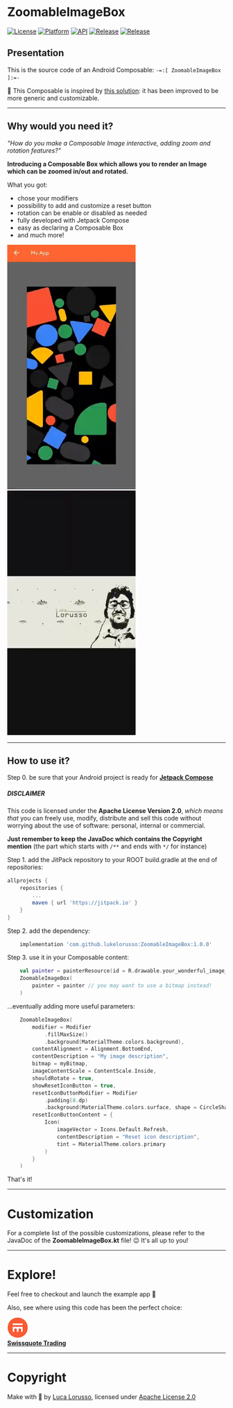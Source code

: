 ZoomableImageBox
===============

[![License](https://img.shields.io/badge/License-Apache%202.0-blue.svg)](https://opensource.org/licenses/Apache-2.0) [![Platform](https://img.shields.io/badge/platform-android-green.svg)](http://developer.android.com/index.html) [![API](https://img.shields.io/badge/API-21%2B-brightgreen.svg?style=flat)](https://android-arsenal.com/api?level=21) [![Release](https://jitpack.io/v/lukelorusso/ZoomableImageBox.svg)](https://jitpack.io/#lukelorusso/ZoomableImageBox) [![Release](https://img.shields.io/badge/UI-Jetpack%20Compose-brightgreen)](https://developer.android.com/jetpack/compose)

## Presentation ##

This is the source code of an Android Composable: `-=:[ ZoomableImageBox ]:=-`

📃 This Composable is inspired by [this solution](https://stackoverflow.com/a/67234570): it has been improved to be more generic and customizable.

- - -

## Why would you need it? ##

*"How do you make a Composable Image interactive, adding zoom and rotation features?"*  

**Introducing a Composable Box which allows you to render an Image which can be zoomed in/out and rotated.**

What you got:
- chose your modifiers
- possibility to add and customize a reset button
- rotation can be enable or disabled as needed
- fully developed with Jetpack Compose
- easy as declaring a Composable Box
- and much more!

![Demo 1](press/demo1.gif)
![Demo 2](press/demo2.gif)

- - -

## How to use it? ##

Step 0. be sure that your Android project is ready for  [**Jetpack Compose**](https://developer.android.com/jetpack/compose/interop/adding)

##### DISCLAIMER #####

This code is licensed under the __Apache License Version 2.0__, _which means that_ you can freely use, modify, distribute and sell this code without worrying about the use of software: personal, internal or commercial.

**Just remember to keep the JavaDoc which contains the Copyright mention** (the part which starts with `/**` and ends with `*/` for instance)

Step 1. add the JitPack repository to your ROOT build.gradle at the end of repositories:

```groovy
allprojects {
    repositories {
        ...
        maven { url 'https://jitpack.io' }
    }
}
```

Step 2. add the dependency:

```groovy
    implementation 'com.github.lukelorusso:ZoomableImageBox:1.0.0'
```

Step 3. use it in your Composable content:

```kotlin
    val painter = painterResource(id = R.drawable.your_wonderful_image_id)
    ZoomableImageBox(
        painter = painter // you may want to use a bitmap instead!
    )
```  

...eventually adding more useful parameters:

```kotlin
    ZoomableImageBox(
        modifier = Modifier
            .fillMaxSize()
            .background(MaterialTheme.colors.background),
        contentAlignment = Alignment.BottomEnd,
        contentDescription = "My image description",
        bitmap = myBitmap,
        imageContentScale = ContentScale.Inside,
        shouldRotate = true,
        showResetIconButton = true,
        resetIconButtonModifier = Modifier
            .padding(8.dp)
            .background(MaterialTheme.colors.surface, shape = CircleShape),
        resetIconButtonContent = {
            Icon(
                imageVector = Icons.Default.Refresh,
                contentDescription = "Reset icon description",
                tint = MaterialTheme.colors.primary
            )
        }   
    )
```  

That's it!

- - -

# Customization #

For a complete list of the possible customizations, please refer to the JavaDoc of the **ZoomableImageBox.kt** file! 😉
It's all up to you!

- - -

# Explore! #

Feel free to checkout and launch the example app 🎡

Also, see where using this code has been the perfect choice:

[![Swissquote Trading](press/swissquote_trading.png)](https://play.google.com/store/apps/details?id=com.swissquote.android)  
[**Swissquote Trading**](https://play.google.com/store/apps/details?id=com.swissquote.android)

- - -

# Copyright #

Make with 💚 by [Luca Lorusso](http://lukelorusso.com), licensed under [Apache License 2.0](http://www.apache.org/licenses/LICENSE-2.0)
